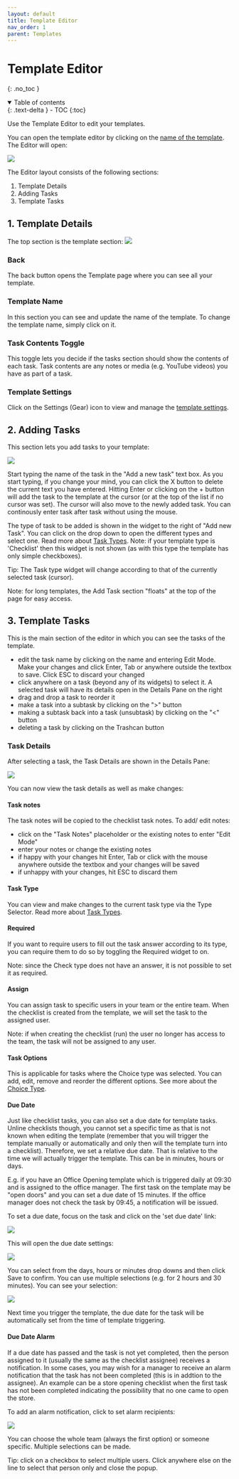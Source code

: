 ```yaml
---
layout: default
title: Template Editor
nav_order: 1
parent: Templates
---
```

# Template Editor
{: .no_toc }

<details open markdown="block">
  <summary>
    Table of contents
  </summary>
  {: .text-delta }
- TOC
{:toc}
</details>

Use the Template Editor to edit your templates. 

You can open the template editor by clicking on the [name of the template](/templates/templates/#editing-templates). The Editor will open:

![](/assets/images/templates/templates-editor.png)

The Editor layout consists of the following sections:
1. Template Details
2. Adding Tasks
3. Template Tasks

## 1. Template Details
The top section is the template section:
![](/assets/images/templates/templates-template.png)

### Back
The back button opens the Template page where you can see all your template.

### Template Name
In this section you can see and update the name of the template. To change the template name, simply click on it.

### Task Contents Toggle
This toggle lets you decide if the tasks section should show the contents of each task. Task contents are any notes or media (e.g. YouTube videos) you have as part of a task.

### Template Settings
Click on the Settings (Gear) icon to view and manage the [template settings](/templates/template-settings).

## 2. Adding Tasks
This section lets you add tasks to your template:

![](/assets/images/templates/templates-editor-add-task.png)

Start typing the name of the task in the "Add a new task" text box. As you start typing, if you change your mind, you can click the X button to delete the current text you have entered. Hitting Enter or clicking on the + button will add the task to the template at the cursor (or at the top of the list if no cursor was set). The cursor will also move to the newly added task. You can continously enter task after task without using the mouse.

The type of task to be added is shown in the widget to the right of "Add new Task". You can click on the drop down to open the different types and select one. Read more about [Task Types](/checklists/task-types/). Note: if your template type is 'Checklist' then this widget is not shown (as with this type the template has only simple checkboxes).

Tip: The Task type widget will change according to that of the currently selected task (cursor). 

Note: for long templates, the Add Task section "floats" at the top of the page for easy access. 

## 3. Template Tasks 
This is the main section of the editor in which you can see the tasks of the template.


* edit the task name by clicking on the name and entering Edit Mode. Make your changes and click Enter, Tab or anywhere outside the textbox to save. Click ESC to discard your changed
* click anywhere on a task (beyond any of its widgets) to select it. A selected task will have its details open in the Details Pane on the right
* drag and drop a task to reorder it
* make a task into a subtask by clicking on the ">" button 
* making a subtask back into a task (unsubtask) by clicking on the "<" button
* deleting a task by clicking on the Trashcan button

### Task Details
After selecting a task, the Task Details are shown in the Details Pane:

![](/assets/images/templates/templates-editor-task-details.png)

You can now view the task details as well as make changes:

#### Task notes
The task notes will be copied to the checklist task notes. To add/ edit notes: 
* click on the "Task Notes" placeholder or the existing notes to enter "Edit Mode"
* enter your notes or change the existing notes
* if happy with your changes hit Enter, Tab or click with the mouse anywhere outside the textbox and your changes will be saved
* if unhappy with your changes, hit ESC to discard them

#### Task Type
You can view and make changes to the current task type via the Type Selector. Read more about [Task Types](/checklists/task-types/).

#### Required
If you want to require users to fill out the task answer according to its type, you can require them to do so by toggling the Required widget to on.

Note: since the Check type does not have an answer, it is not possible to set it as required.

#### Assign
You can assign task to specific users in your team or the entire team. When the checklist is created from the template, we will set the task to the assigned user.

Note: if when creating the checklist (run) the user no longer has access to the team, the task will not be assigned to any user.

#### Task Options
This is applicable for tasks where the Choice type was selected. You can add, edit, remove and reorder the different options. See more about the [Choice Type](/checklists/task-types/#choice).

#### Due Date
Just like checklist tasks, you can also set a due date for template tasks. Unline checklists though, you cannot set a specific time as that is not known when editing the template (remember that you will trigger the template manually or automatically and only then will the template turn into a checklist). Therefore, we set a relative due date. That is relative to the time we will actually trigger the template. This can be in minutes, hours or days.

E.g. if you have an Office Opening template which is triggered daily at 09:30 and is assigned to the office manager. The first task on the template may be "open doors" and you can set a due date of 15 minutes. If the office manager does not check the task by 09:45, a notification will be issued.

To set a due date, focus on the task and click on the 'set due date' link:

![](/assets/images/templates/template-task-due-date.png)

This will open the due date settings:

![](/assets/images/templates/template-task-due-date-edit.png)

You can select from the days, hours or minutes drop downs and then click Save to confirm. You can use multiple selections (e.g. for 2 hours and 30 minutes). You can see your selection:

![](/assets/images/templates/template-task-due-date-saved.png)

Next time you trigger the template, the due date for the task will be automatically set from the time of template triggering.

#### Due Date Alarm
If a due date has passed and the task is not yet completed, then the person assigned to it (usually the same as the checklist assignee) receives a notification. In some cases, you may wish for a manager to receive an alarm notification that the task has not been completed (this is in addtion to the assignee). An example can be a store opening checklist when the first task has not been completed indicating the possibility that no one came to open the store. 

To add an alarm notification, click to set alarm recipients:

![](/assets/images/templates/template-task-due-date-alarm.png)

You can choose the whole team (always the first option) or someone specific. Multiple selections can be made.

Tip: click on a checkbox to select multiple users. Click anywhere else on the line to select that person only and close the popup.